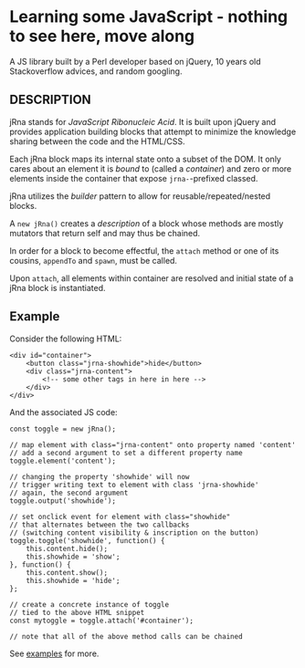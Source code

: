 # Learning some JavaScript - nothing to see here, move along

A JS library built by a Perl developer based on jQuery, 
10 years old Stackoverflow advices, and random googling.

## DESCRIPTION

jRna stands for *JavaScript Ribonucleic Acid*.
It is built upon jQuery and provides application building blocks
that attempt to minimize the knowledge sharing between
the code and the HTML/CSS.

Each jRna block maps its internal state onto a subset of the DOM.
It only cares about an element it is *bound* to (called a *container*)
and zero or more elements inside the container
that expose `jrna-`-prefixed classed.

jRna utilizes the *builder* pattern
to allow for reusable/repeated/nested blocks.

A `new jRna()` creates a *description* of a block whose methods
are mostly mutators that return self and may thus be chained.

In order for a block to become effectful, the `attach` method
or one of its cousins, `appendTo` and `spawn`, must be called.

Upon `attach`, all elements within container are resolved
and initial state of a jRna block is instantiated.

## Example

Consider the following HTML:

    <div id="container">
        <button class="jrna-showhide">hide</button>
        <div class="jrna-content">
            <!-- some other tags in here in here -->
        </div>
    </div>

And the associated JS code:

    const toggle = new jRna();

    // map element with class="jrna-content" onto property named 'content'
    // add a second argument to set a different property name
    toggle.element('content');

    // changing the property 'showhide' will now
    // trigger writing text to element with class 'jrna-showhide'
    // again, the second argument 
    toggle.output('showhide');

    // set onclick event for element with class="showhide"
    // that alternates between the two callbacks
    // (switching content visibility & inscription on the button)
    toggle.toggle('showhide', function() {
        this.content.hide();
        this.showhide = 'show';
    }, function() {
        this.content.show();
        this.showhide = 'hide';
    };

    // create a concrete instance of toggle
    // tied to the above HTML snippet
    const mytoggle = toggle.attach('#container');

    // note that all of the above method calls can be chained

See [examples](example/) for more.


